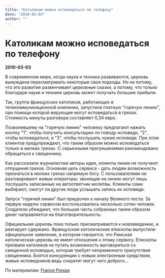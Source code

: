 ```yaml
---
title: "Католикам можно исповедаться по телефону"
date: "2010-03-03"
author: ""
---
```


# Католикам можно исповедаться по телефону

**2010-03-03** 

В современном мире, когда наука и техника развиваются, церковь вынуждена пересматривать некоторые свои подходы. Но не потому, что это развитие развенчивает церковные сказки, а потому, что только благодаря науке и технике церковь может получать большие прибыли.

Так, группа французских католиков, работающих в телекоммуникационной компании, запустила платную "горячую линию", при помощи которой верующие могут исповедаться в грехах. Стоимость минуты разговора составляет 0,34 евро.

Позвонившему на "горячую линию" человеку предлагают нажать кнопку "1", чтобы получить консультацию по поводу исповеди, "2", чтобы исповедаться, и "3", чтобы послушать чужие исповеди. При этом клиентов предупреждают, что таким образом можно исповедаться только в мелких грехах. С серьезными прегрешениями рекомендовано обращаться к священнику.

Как рассказали журналистам авторы идеи, клиенты линии не получают отпущения грехов. Основная цель сервиса - дать людям возможность признаться в мелких грехах напрямую богу. С пользователями не разговаривают живые операторы: звонящие на линию могут лишь послушать записанные на автоответчик молитвы. Клиенты сами выбирают, смогут ли другие люди услышать запись их исповеди.

Запуск "горячей линии" был приурочен к началу Великого поста. За первую неделю сервисом воспользовались несколько сотен человек. Создатели убеждают, что большая часть собранных таким образом денег направляется на благотворительность.

Официальная церковь пока только присматривается к нововведению, и реагирует сдержано. Французские католические епископы выпустили официальное заявление, в котором говорится, что Римская католическая церковь не имеет отношения к этому сервису. Епископы призвали католиков не путать возможность выговориться со священной исповедью, которая требует непременного присутствия священника. Боятся конкуренции с новым электронным средством, живых исповедников ведь сократит могут чего доброго...

По материалам: [France Presse](http://www.francepresse.com/)